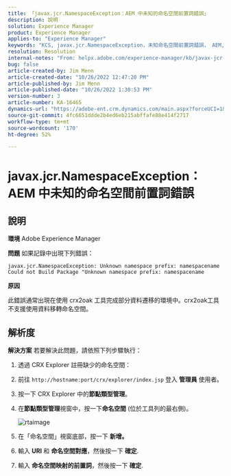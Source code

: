 ```yaml
---
title: 「javax.jcr.NamespaceException：AEM 中未知的命名空間前置詞錯誤」
description: 說明
solution: Experience Manager
product: Experience Manager
applies-to: "Experience Manager"
keywords: "KCS, javax.jcr.NamespaceException，未知命名空間前置詞錯誤， AEM, Adobe Experience Manager，疑難排解"
resolution: Resolution
internal-notes: "From: helpx.adobe.com/experience-manager/kb/javax-jcr-NamespaceException-Unknown-namespace-prefix-error-in-AEM.html"
bug: false
article-created-by: Jim Menn
article-created-date: "10/26/2022 12:47:20 PM"
article-published-by: Jim Menn
article-published-date: "10/26/2022 1:30:53 PM"
version-number: 3
article-number: KA-16465
dynamics-url: "https://adobe-ent.crm.dynamics.com/main.aspx?forceUCI=1&pagetype=entityrecord&etn=knowledgearticle&id=bf4ce552-2c55-ed11-bba2-6045bd006b4b"
source-git-commit: 4fc6651ddde2b4ed6eb215abffafe88e414f2717
workflow-type: tm+mt
source-wordcount: '170'
ht-degree: 52%

---
```


# javax.jcr.NamespaceException：AEM 中未知的命名空間前置詞錯誤

## 說明


<b>環境</b>
Adobe Experience Manager

<b>問題</b>
如果記錄中出現下列錯誤：


```
javax.jcr.NamespaceException: Unknown namespace prefix: namespacename
Could not Build Package "Unknown namespace prefix: namespacename
```


<b>原因</b>

此錯誤通常出現在使用 crx2oak 工具完成部分資料遷移的環境中。crx2oak工具不支援使用資料移轉命名空間。


## 解析度


<b>解決方案</b>
若要解決此問題，請依照下列步驟執行：

1. 透過 CRX Explorer 註冊缺少的命名空間：
2. 前往 `http://hostname:port/crx/explorer/index.jsp` 登入 <b>管理員</b> 使用者。
3. 按一下 CRX Explorer 中的<b>節點類型管理</b>。
4. 在<b>節點類型管理</b>視窗中，按一下<b>命名空間</b> (位於工具列的最右側)。

   ![rtaimage](https://helpx.adobe.com/content/dam/help/en/experience-manager/kb/javax-jcr-NamespaceException-Unknown-namespace-prefix-error-in-AEM/_jcr_content/main-pars/procedure/proc_par/step_2/step_par/image/rtaimage.png "rtaimage")


5. 在「命名空間」視窗底部，按一下 <b>新增。</b>
6. 輸入 <b>URI</b> 和 <b>命名空間對應</b>，然後按一下 <b>確定</b>.
7. 輸入 <b>命名空間映射的前置詞</b>，然後按一下 <b>確定</b>.

